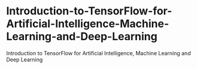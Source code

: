 # Introduction-to-TensorFlow-for-Artificial-Intelligence-Machine-Learning-and-Deep-Learning
Introduction to TensorFlow for Artificial Intelligence, Machine Learning and Deep Learning

